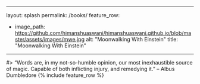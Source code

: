 ---
layout: splash
permalink: /books/
feature_row:
  - image_path: https://github.com/himanshuaswani/himanshuaswani.github.io/blob/master/assets/images/mwe.jpg
    alt: "Moonwalking With Einstein"
    title: "Moonwalking With Einstein"
  ---
#> “Words are, in my not-so-humble opinion, our most inexhaustible source of magic. Capable of both inflicting injury, and remedying it.” – Albus Dumbledore
{% include feature_row %}
